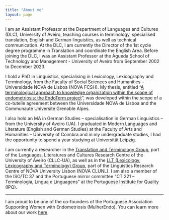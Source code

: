 ```yaml
---
title: "About me"
layout: page
---
```


I am an Assistant Professor at the Department of Languages and Cultures (DLC), University of Aveiro, teaching courses in terminology, specialised translation, English and German linguistics, as well as technical communication. At the DLC, I am currently the Director of the 1st cycle degree programme in Translation and coordinate the English Area. Before joining the DLC, I was an Assistant Professor at the Águeda School of Technology and Management - University of Aveiro from September 2002 to December 2023.

I hold a PhD in Linguistics, specialising in Lexicology, Lexicography and Terminology, from the Faculty of Social Sciences and Humanities – Universidade NOVA de Lisboa (NOVA FCSH). My thesis, entitled “[A terminological approach to knowledge organization within the scope of endometriosis: the EndoTerm project](http://hdl.handle.net/10362/49745)”, was developed within the scope of a co-tutelle agreement between the Universidade NOVA de Lisboa and the Communauté Université Grenoble Alpes.

I also hold an MA in German Studies – specialisation in German Linguistics – from the University of Aveiro (UA). I graduated in Modern Languages and Literature (English and German Studies) at the Faculty of Arts and Humanities – University of Coimbra and in my undergraduate studies, I had the opportunity to spend a year studying at Universität Leipzig.

I am currently a researcher in the [Translation and Terminology Group](https://www.ua.pt/en/cllc/page/23270), part of the Languages, Literatures and Cultures Research Centre of the University of Aveiro (CLLC-UA), as well as in the [LLT (Lexicology, Lexicography and Terminology) Group](https://clunl.fcsh.unl.pt/en/groups_clunl/lexicologia-lexicografia-terminologia/team/), part of the Linguistics Research Centre of NOVA University Lisbon (NOVA CLUNL). I am also a member of the ISO/TC 37 and the Portuguese mirror committee "CT 221 – Terminologia, Língua e Linguagens" at the Portuguese Institute for Quality (IPQ).

***
I am proud to be one of the co-founders of the Portuguese Association Supporting Women with Endometriosis (MulherEndo). You can learn more about our work [here](https://mulherendo.pt/).
